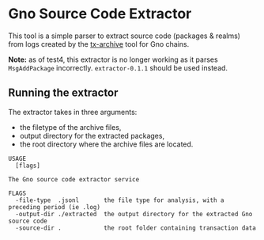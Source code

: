 # Gno Source Code Extractor

This tool is a simple parser to extract source code (packages & realms) from logs created by the [tx-archive](https://github.com/gnolang/tx-archive) tool for Gno chains.

**Note:** as of test4, this extractor is no longer working as it parses
`MsgAddPackage` incorrectly. `extractor-0.1.1` should be used instead.

## Running the extractor

The extractor takes in three arguments:
- the filetype of the archive files,
- output directory for the extracted packages,
- the root directory where the archive files are located.

```
USAGE
  [flags]

The Gno source code extractor service

FLAGS
  -file-type  .jsonl       the file type for analysis, with a preceding period (ie .log)
  -output-dir ./extracted  the output directory for the extracted Gno source code
  -source-dir .            the root folder containing transaction data
```

